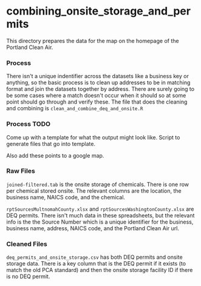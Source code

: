 # combining_onsite_storage_and_permits

This directory prepares the data for the map on the homepage of the Portland Clean Air.

### Process
There isn't a unique indentifier across the datasets like a business key or anything, so the basic process is to clean up addresses to be in matching format and join the datasets together by address. There are surely going to be some cases where a match doesn't occur when it should so at some point should go through and verify these. The file that does the cleaning and combining is `clean_and_combine_deq_and_onsite.R`


### Process TODO

Come up with a template for what the output might look like. Script to generate files that go into template.

Also add these points to a google map.

### Raw Files
`joined-filtered.tab` is the onsite storage of chemicals. There is one row per chemical stored onsite. The relevant columns are the location, the business name, NAICS code, and the chemical.

`rptSourcesMultnomahCounty.xlsx` and `rptSourcesWashingtonCounty.xlsx` are DEQ permits. There isn't much data in these spreadsheets, but the relevant info is the the Source Number which is a unique identifier for the business, business name, address, NAICS code, and the Portland Clean Air url. 

### Cleaned Files

`deq_permits_and_onsite_storage.csv` has both DEQ permits and onsite storage data. There is a key column that is the DEQ permit if it exists (to match the old PCA standard) and then the onsite storage facility ID if there is no DEQ permit. 
